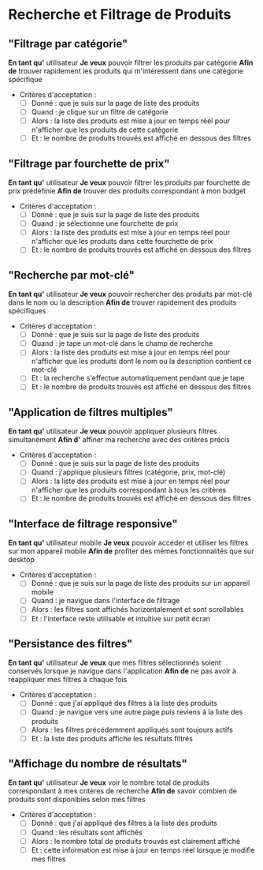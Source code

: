 # Recherche et Filtrage de Produits

## "Filtrage par catégorie"

**En tant qu'** utilisateur
**Je veux** pouvoir filtrer les produits par catégorie
**Afin de** trouver rapidement les produits qui m'intéressent dans une catégorie spécifique

* Critères d'acceptation :
  * [ ] Donné : que je suis sur la page de liste des produits
  * [ ] Quand : je clique sur un filtre de catégorie
  * [ ] Alors : la liste des produits est mise à jour en temps réel pour n'afficher que les produits de cette catégorie
  * [ ] Et : le nombre de produits trouvés est affiché en dessous des filtres

## "Filtrage par fourchette de prix"

**En tant qu'** utilisateur
**Je veux** pouvoir filtrer les produits par fourchette de prix prédéfinie
**Afin de** trouver des produits correspondant à mon budget

* Critères d'acceptation :
  * [ ] Donné : que je suis sur la page de liste des produits
  * [ ] Quand : je sélectionne une fourchette de prix
  * [ ] Alors : la liste des produits est mise à jour en temps réel pour n'afficher que les produits dans cette fourchette de prix
  * [ ] Et : le nombre de produits trouvés est affiché en dessous des filtres

## "Recherche par mot-clé"

**En tant qu'** utilisateur
**Je veux** pouvoir rechercher des produits par mot-clé dans le nom ou la description
**Afin de** trouver rapidement des produits spécifiques

* Critères d'acceptation :
  * [ ] Donné : que je suis sur la page de liste des produits
  * [ ] Quand : je tape un mot-clé dans le champ de recherche
  * [ ] Alors : la liste des produits est mise à jour en temps réel pour n'afficher que les produits dont le nom ou la description contient ce mot-clé
  * [ ] Et : la recherche s'effectue automatiquement pendant que je tape
  * [ ] Et : le nombre de produits trouvés est affiché en dessous des filtres

## "Application de filtres multiples"

**En tant qu'** utilisateur
**Je veux** pouvoir appliquer plusieurs filtres simultanément
**Afin d'** affiner ma recherche avec des critères précis

* Critères d'acceptation :
  * [ ] Donné : que je suis sur la page de liste des produits
  * [ ] Quand : j'applique plusieurs filtres (catégorie, prix, mot-clé)
  * [ ] Alors : la liste des produits est mise à jour en temps réel pour n'afficher que les produits correspondant à tous les critères
  * [ ] Et : le nombre de produits trouvés est affiché en dessous des filtres

## "Interface de filtrage responsive"

**En tant qu'** utilisateur mobile
**Je veux** pouvoir accéder et utiliser les filtres sur mon appareil mobile
**Afin de** profiter des mêmes fonctionnalités que sur desktop

* Critères d'acceptation :
  * [ ] Donné : que je suis sur la page de liste des produits sur un appareil mobile
  * [ ] Quand : je navigue dans l'interface de filtrage
  * [ ] Alors : les filtres sont affichés horizontalement et sont scrollables
  * [ ] Et : l'interface reste utilisable et intuitive sur petit écran

## "Persistance des filtres"

**En tant qu'** utilisateur
**Je veux** que mes filtres sélectionnés soient conservés lorsque je navigue dans l'application
**Afin de** ne pas avoir à réappliquer mes filtres à chaque fois

* Critères d'acceptation :
  * [ ] Donné : que j'ai appliqué des filtres à la liste des produits
  * [ ] Quand : je navigue vers une autre page puis reviens à la liste des produits
  * [ ] Alors : les filtres précédemment appliqués sont toujours actifs
  * [ ] Et : la liste des produits affiche les résultats filtrés

## "Affichage du nombre de résultats"

**En tant qu'** utilisateur
**Je veux** voir le nombre total de produits correspondant à mes critères de recherche
**Afin de** savoir combien de produits sont disponibles selon mes filtres

* Critères d'acceptation :
  * [ ] Donné : que j'ai appliqué des filtres à la liste des produits
  * [ ] Quand : les résultats sont affichés
  * [ ] Alors : le nombre total de produits trouvés est clairement affiché
  * [ ] Et : cette information est mise à jour en temps réel lorsque je modifie mes filtres
